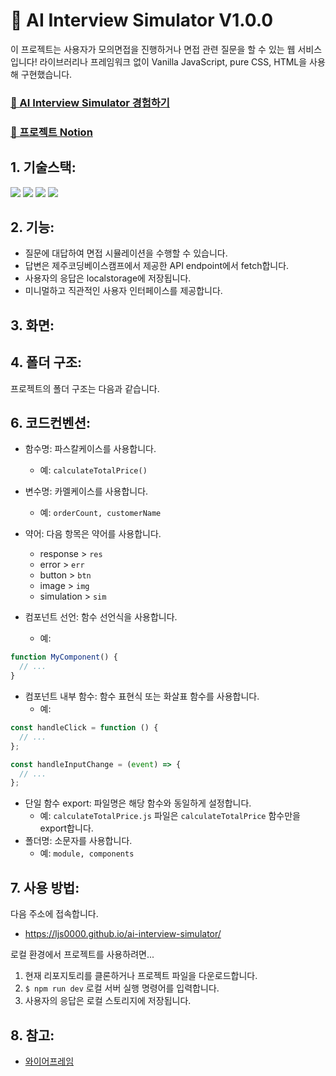 # 👔 AI Interview Simulator V1.0.0

이 프로젝트는 사용자가 모의면접을 진행하거나 면접 관련 질문을 할 수 있는 웹 서비스입니다!
라이브러리나 프레임워크 없이 Vanilla JavaScript, pure CSS, HTML을 사용해 구현했습니다.

### [📌 AI Interview Simulator 경험하기](https://ljs0000.github.io/ai-interview-simulator/)

### [📌 프로젝트 Notion](https://www.notion.so/career-ljs-develope/HTML-CSS-JavaScript-chatGPT-a56b424edd44470c9946553dd86d8269)

## 1. 기술스택:

<img src="https://img.shields.io/badge/html5-E34F26?style=for-the-badge&logo=html5&logoColor=white"> <img src="https://img.shields.io/badge/css-1572B6?style=for-the-badge&logo=css3&logoColor=white"> <img src="https://img.shields.io/badge/javascript-F7DF1E?style=for-the-badge&logo=javascript&logoColor=black"> <img src="https://img.shields.io/badge/githubpages-222222?style=for-the-badge&logoColor=white">

## 2. 기능:

- 질문에 대답하여 면접 시뮬레이션을 수행할 수 있습니다.
- 답변은 제주코딩베이스캠프에서 제공한 API endpoint에서 fetch합니다.
- 사용자의 응답은 localstorage에 저장됩니다.
- 미니멀하고 직관적인 사용자 인터페이스를 제공합니다.

## 3. 화면:

## 4. 폴더 구조:

프로젝트의 폴더 구조는 다음과 같습니다.

## 6. 코드컨벤션:

- 함수명: 파스칼케이스를 사용합니다.

  - 예: `calculateTotalPrice()`

- 변수명: 카멜케이스를 사용합니다.

  - 예: `orderCount, customerName`

- 약어: 다음 항목은 약어를 사용합니다.

  - response > `res`
  - error > `err`
  - button > `btn`
  - image > `img`
  - simulation > `sim`

- 컴포넌트 선언: 함수 선언식을 사용합니다.
  - 예:

```js
function MyComponent() {
  // ...
}
```

- 컴포넌트 내부 함수: 함수 표현식 또는 화살표 함수를 사용합니다.
  - 예:

```js
const handleClick = function () {
  // ...
};

const handleInputChange = (event) => {
  // ...
};
```

- 단일 함수 export: 파일명은 해당 함수와 동일하게 설정합니다.
  - 예: `calculateTotalPrice.js` 파일은 `calculateTotalPrice` 함수만을 export합니다.
- 폴더명: 소문자를 사용합니다.
  - 예: `module, components`

## 7. 사용 방법:

다음 주소에 접속합니다.

- https://ljs0000.github.io/ai-interview-simulator/

로컬 환경에서 프로젝트를 사용하려면...

1. 현재 리포지토리를 클론하거나 프로젝트 파일을 다운로드합니다.
2. `$ npm run dev` 로컬 서버 실행 명령어를 입력합니다.
3. 사용자의 응답은 로컬 스토리지에 저장됩니다.

## 8. 참고:

- [와이어프레임](https://www.figma.com/file/yPERhU87MgpDX1OraeOBUP/AI-Interview-Simulator?type=design&node-id=0-1&t=wz4Yphp5InF07tRE-0)
